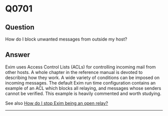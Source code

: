 Q0701
=====

Question
--------

How do I block unwanted messages from outside my host?

Answer
------

Exim uses Access Control Lists (ACLs) for controlling incoming mail from
other hosts. A whole chapter in the reference manual is devoted to
describing how they work. A wide variety of conditions can be imposed on
incoming messages. The default Exim run time configuration contains an
example of an ACL which blocks all relaying, and messages whose senders
cannot be verified. This example is heavily commented and worth
studying.

See also [How do I stop Exim being an open relay?](../Q0742)

* * * * *

